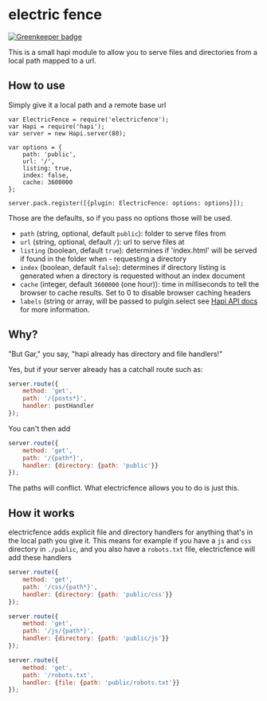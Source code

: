 # electric fence

[![Greenkeeper badge](https://badges.greenkeeper.io/wraithgar/electricfence.svg)](https://greenkeeper.io/)

This is a small hapi module to allow you to serve files and directories
from a local path mapped to a url.

## How to use

Simply give it a local path and a remote base url

```
var ElectricFence = require('electricfence');
var Hapi = require('hapi');
var server = new Hapi.server(80);

var options = {
    path: 'public',
    url: '/',
    listing: true,
    index: false,
    cache: 3600000
};

server.pack.register([{plugin: ElectricFence: options: options}]);
```

Those are the defaults, so if you pass no options those will be used.

- ``path`` (string, optional, default ``public``): folder to serve files from
- ``url`` (string, optional, default ``/``): url to serve files at
- ``listing`` (boolean, default ``true``): determines if 'index.html' will be served if found in the folder when - requesting a directory
- ``index`` (boolean, default ``false``): determines if directory listing is generated when a directory is requested without an index document
- ``cache`` (integer, default ``3600000`` (one hour)): time in milliseconds to tell the browser to cache results. Set to 0 to disable browser caching headers
- ``labels``  (string or array, will be passed to pulgin.select see <a href='http://hapijs.com/api#pluginselectlabels'>Hapi API docs</a> for more information.

## Why?

"But Gar," you say, "hapi already has directory and file handlers!"

Yes, but if your server already has a catchall route such as:

```javascript
server.route({
    method: 'get',
    path: '/{posts*}',
    handler: postHandler
});
```

You can't then add

```javascript
server.route({
    method: 'get',
    path: '/{path*}',
    handler: {directory: {path: 'public'}}
});
```

The paths will conflict.  What electricfence allows you to do is just this.

## How it works

electricfence adds explicit file and directory handlers for anything that's in the local path you give it.  This means for example if you have a ``js`` and ``css`` directory in ``./public``, and you also have a ``robots.txt`` file, electricfence will add these handlers


```javascript
server.route({
    method: 'get',
    path: '/css/{path*}',
    handler: {directory: {path: 'public/css'}}
});

server.route({
    method: 'get',
    path: '/js/{path*}',
    handler: {directory: {path: 'public/js'}}
});

server.route({
    method: 'get',
    path: '/robots.txt',
    handler: {file: {path: 'public/robots.txt'}}
});
```
